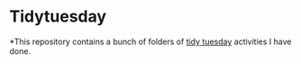 # Tidytuesday
*This repository contains a bunch of folders of [tidy tuesday](https://github.com/rfordatascience/tidytuesday) activities I have done.
